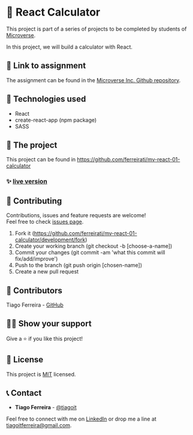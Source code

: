 # 📃 React Calculator

This project is part of a series of projects to be completed by students of [Microverse](https://www.microverse.org/ 'The Global School for Remote Software Developers!').

In this project, we will build a calculator with React.



## 🔗 Link to assignment

The assignment can be found in the [Microverse Inc. Github repository](https://github.com/microverseinc/project-react-calculator/blob/master/milestones/MILESTONE_2.md).



## 📡 Technologies used

- React
- create-react-app (npm package)
- SASS


## 🚀 The project

This project can be found in https://github.com/ferreirati/mv-react-01-calculator

### ✨ [live version](https://react-calc-ferreirati.herokuapp.com)


## 🤝 Contributing

Contributions, issues and feature requests are welcome!<br/>Feel free to check [issues page](https://github.com/ferreirati/mv-react-01-calculator/development/issues).

1. Fork it (https://github.com/ferreirati/mv-react-01-calculator/development/fork)
2. Create your working branch (git checkout -b [choose-a-name])
3. Commit your changes (git commit -am 'what this commit will fix/add/improve')
4. Push to the branch (git push origin [chosen-name])
5. Create a new pull request



## 🤖 Contributors

Tiago Ferreira - [GitHub](https://github.com/ferreirati)


## 🙋‍♂ Show your support

Give a ⭐️ if you like this project!



## 📝 License

This project is [MIT](https://github.com/ferreirati/mv-react-01-calculator/license.txt) licensed.

## 📞 Contact
- **Tiago Ferreira** - [@tiagoit](https://github.com/tiagoit)

Feel free to connect with me on [LinkedIn](https://www.linkedin.com/in/tiagoit-dev/) or drop me a line at <tiagoitferreira@gmail.com>.
